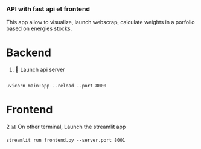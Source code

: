 ### API with fast api et frontend 

This app allow to visualize, launch webscrap, calculate weights in a porfolio based on energies stocks.


# Backend

1. 📄 Launch api server 
 ```

uvicorn main:app --reload --port 8000
 ```

# Frontend


2 📊 On other terminal, Launch the streamlit app

 ```
streamlit run frontend.py --server.port 8001 
 ```

